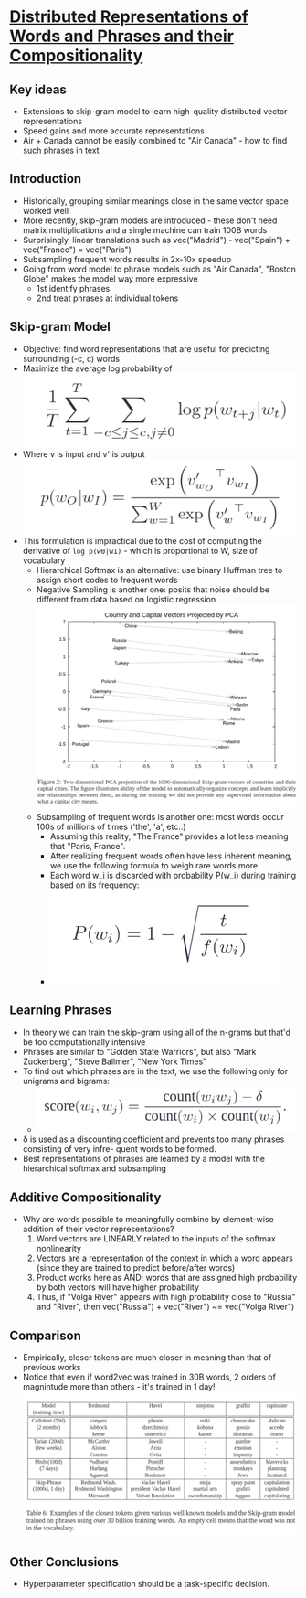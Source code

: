 # [Distributed Representations of Words and Phrases and their Compositionality](https://papers.nips.cc/paper/2013/file/9aa42b31882ec039965f3c4923ce901b-Paper.pdf)

## Key ideas
* Extensions to skip-gram model to learn high-quality distributed vector representations
* Speed gains and more accurate representations
* Air + Canada cannot be easily combined to "Air Canada" - how to find such phrases in text

## Introduction
* Historically, grouping similar meanings close in the same vector space worked well
* More recently, skip-gram models are introduced - these don't need matrix multiplications and a single machine can train 100B words
* Surprisingly, linear translations such as vec("Madrid") - vec("Spain") + vec("France") = vec("Paris")
* Subsampling frequent words results in 2x-10x speedup
* Going from word model to phrase models such as "Air Canada", "Boston Globe" makes the model way more expressive
  - 1st identify phrases
  - 2nd treat phrases at individual tokens

## Skip-gram Model
* Objective: find word representations that are useful for predicting surrounding (-c, c) words
* Maximize the average log probability of
![](word2vec-skipgram-1.png)
* Where v is input and v' is output
![](word2vec-skipgram-2.png)
* This formulation is impractical due to the cost of computing the derivative of `log p(w0|w1)` - which is proportional to W, size of vocabulary
  - Hierarchical Softmax is an alternative: use binary Huffman tree to assign short codes to frequent words
  - Negative Sampling is another one: posits that noise should be different from data based on logistic regression
![](word2vec-pca.png)
  - Subsampling of frequent words is another one: most words occur 100s of millions of times ('the', 'a', etc..)
    - Assuming this reality, "The France" provides a lot less meaning that "Paris, France".
    - After realizing frequent words often have less inherent meaning, we use the following formula to weigh rare words more.
    - Each word w_i is discarded with probability P(w_i) during training based on its frequency:
    - ![](word2vec-subsampling.png)

## Learning Phrases
* In theory we can train the skip-gram using all of the n-grams but that'd be too computationally intensive
* Phrases are similar to "Golden State Warriors", but also "Mark Zuckerberg", "Steve Ballmer", "New York Times"
* To find out which phrases are in the text, we use the following only for unigrams and bigrams:
  - ![](word2vec-phrases.png)
* δ is used as a discounting coefficient and prevents too many phrases consisting of very infre-
quent words to be formed.
* Best representations of phrases are learned by a model with the hierarchical softmax and subsampling

## Additive Compositionality
* Why are words possible to meaningfully combine by element-wise addition of their vector representations?
  1. Word vectors are LINEARLY related to the inputs of the softmax nonlinearity
  2. Vectors are a representation of the context in which a word appears (since they are trained to predict before/after words)
  3. Product works here as AND: words that are assigned high probability by both vectors will have higher probability
  4. Thus, if "Volga River" appears with high probability close to "Russia" and "River", then vec("Russia") + vec("River") ~= vec("Volga River")

## Comparison
* Empirically, closer tokens are much closer in meaning than that of previous works
* Notice that even if word2vec was trained in 30B words, 2 orders of magnintude more than others - it's trained in 1 day!
![](word2vec-closest.png)

## Other Conclusions
* Hyperparameter specification should be a task-specific decision.
